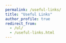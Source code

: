 ```yaml
---
permalink: /useful-links/
title: "Useful Links"
author_profile: true
redirect_from: 
  - /ul/
  - /useful-links.html
---
```


